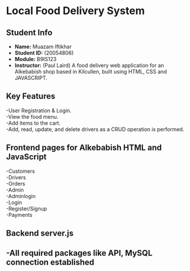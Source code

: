#  Local Food Delivery System 

## Student Info

- **Name:** Muazam Iftikhar
- **Student ID:** (20054806)
- **Module:** B9IS123
- **Instructor:** (Paul Laird)
A food delivery web application for an Alkebabish shop based in Kilcullen, built using HTML, CSS and JAVASCRIPT.
## Key Features
-User Registration & Login.  
-View the food menu.  
-Add items to the cart.  
-Add, read, update, and delete drivers as a CRUD operation is performed.  
## Frontend pages for Alkebabish HTML and JavaScript
-Customers  
-Drivers  
-Orders  
-Admin  
-Adminlogin  
-Login  
-Register/Signup  
-Payments
## Backend server.js 
-All required packages like API, MySQL connection  established  
-



